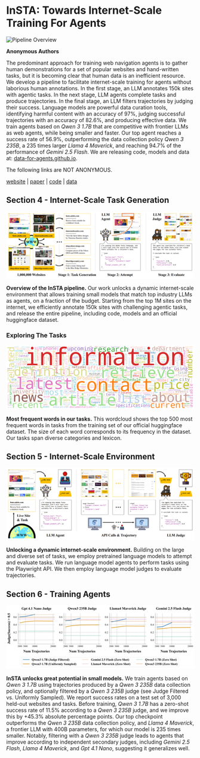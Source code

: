 # InSTA: Towards Internet-Scale Training For Agents

![Pipeline Overview](./static/images/data-for-agents-teaser.gif)

**Anonymous Authors**

The predominant approach for training web navigation agents is to gather human demonstrations for a set of popular websites and hand-written tasks, but it is becoming clear that human data is an inefficient resource. We develop a pipeline to facilitate internet-scale training for agents without laborious human annotations. In the first stage, an LLM annotates 150k sites with agentic tasks. In the next stage, LLM agents complete tasks and produce trajectories. In the final stage, an LLM filters trajectories by judging their success. Language models are powerful data curation tools, identifying harmful content with an accuracy of 97%, judging successful trajectories with an accuracy of 82.6%, and producing effective data. We train agents based on *Qwen 3 1.7B* that are competitive with frontier LLMs as web agents, while being smaller and faster. Our top agent reaches a success rate of 56.9%, outperforming the data collection policy *Qwen 3 235B*, a 235 times larger *Llama 4 Maverick*, and reaching 94.7% of the performance of *Gemini 2.5 Flash*. We are releasing code, models and data at: [data-for-agents.github.io](https://data-for-agents.github.io).

The following links are NOT ANONYMOUS.

[website](https://data-for-agents.github.io)    |    [paper](https://arxiv.org/abs/2502.06776)    |    [code](https://github.com/data-for-agents/insta)    |    [data](https://huggingface.co/datasets/data-for-agents/insta-150k-v3)

## Section 4 - Internet-Scale Task Generation

![Task Generation Overview](./static/images/pipeline_overview.png)

**Overview of the InSTA pipeline.** Our work unlocks a dynamic internet-scale environment that allows training small models that match top industry LLMs as agents, on a fraction of the budget. Starting from the top 1M sites on the internet, we efficiently annotate 150k sites with challenging agentic tasks, and release the entire pipeline, including code, models and an official huggingface dataset.

### Exploring The Tasks

![Task Generation Overview](./static/images/wordcloud.png)

**Most frequent words in our tasks.** This wordcloud shows the top 500 most frequent words in tasks from the training set of our official huggingface dataset. The size of each word corresponds to its frequency in the dataset. Our tasks span diverse categories and lexicon.

## Section 5 - Internet-Scale Environment

![Environment Overview](./static/images/environment_overview.png)

**Unlocking a dynamic internet-scale environment.** Building on the large and diverse set of tasks, we employ pretrained language models to attempt and evaluate tasks. We run language model agents to perform tasks using the Playwright API. We then employ language model judges to evaluate trajectories.

## Section 6 - Training Agents

![Training Results](./static/images/training-results.png)

**InSTA unlocks great potential in small models.** We train agents based on *Qwen 3 1.7B* using trajectories produced by a *Qwen 3 235B* data collection policy, and optionally filtered by a *Qwen 3 235B* judge (see Judge Filtered vs. Uniformly Sampled). We report success rates on a test set of 3,000 held-out websites and tasks. Before training, *Qwen 3 1.7B* has a zero-shot success rate of 11.5% according to a *Qwen 3 235B* judge, and we improve this by +45.3% absolute percentage points. Our top checkpoint outperforms the *Qwen 3 235B* data collection policy, and *Llama 4 Maverick*, a frontier LLM with 400B parameters, for which our model is 235 times smaller. Notably, filtering with a *Qwen 3 235B* judge leads to agents that improve according to independent secondary judges, including *Gemini 2.5 Flash*, *Llama 4 Maverick*, and *Gpt 4.1 Nano*, suggesting it generalizes well.
